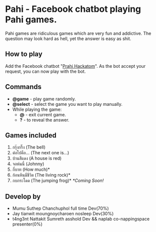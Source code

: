 # Pahi - Facebook chatbot playing Pahi games.
Pahi games are ridiculous games which are very fun and addictive. The question may look hard as hell, yet the answer is easy as shit.

## How to play
Add the Facebook chatbot "[Prahi Hackatom](https://www.facebook.com/prahi.hackatom.5)". As the bot accept your request, you can now play with the bot.

## Commands
- **@game** - play game randomly.
- **@select** - select the game you want to play manually.
- While playing the game:
  - **@** - exit current game.
  - **?** - to reveal the answer.

## Games included
1. กรุ๊งกริ๊ง (The bell)
2. ต่อไปคือ... (The next one is...)
3. บ้านสีแดง (A house is red)
4. จอห์นนี่ (Johnny)
5. กี่บาท (How much)*
6. ก้อนหินมีชีวิต (The living rock)*
7. กบกระโดด (The jumping frog)*
*\*Coming Soon!*

## Develop by
- Mumu Suthep Chanchuphol full time Dev(70%)
- Jay tianwit moungnoycharoen nosleep Dev(30%) 
- t4ng3nt Nattakit Sumreth asshold Dev && naplab co-nappingspace presenter(0%)
